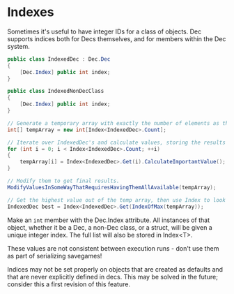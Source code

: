 # Indexes

Sometimes it's useful to have integer IDs for a class of objects. Dec supports indices both for Decs themselves, and for members within the Dec system.

```cs
public class IndexedDec : Dec.Dec
{
    [Dec.Index] public int index;
}

public class IndexedNonDecClass
{
    [Dec.Index] public int index;
}

// Generate a temporary array with exactly the number of elements as there are IndexedDec's.
int[] tempArray = new int[Index<IndexedDec>.Count];

// Iterate over IndexedDec's and calculate values, storing the results in the temp array.
for (int i = 0; i < Index<IndexedDec>.Count; ++i)
{
    tempArray[i] = Index<IndexedDec>.Get(i).CalculateImportantValue();
}

// Modify them to get final results.
ModifyValuesInSomeWayThatRequiresHavingThemAllAvailable(tempArray);

// Get the highest value out of the temp array, then use Index to look up which dec it refers to.
IndexedDec best = Index<IndexedDec>.Get(IndexOfMax(tempArray));
```

Make an `int` member with the Dec.Index attribute. All instances of that object, whether it be a Dec, a non-Dec class, or a struct, will be given a unique integer index. The full list will also be stored in Index&lt;T&gt;.

These values are not consistent between execution runs - don't use them as part of serializing savegames!

Indices may not be set properly on objects that are created as defaults and that are never explicitly defined in decs. This may be solved in the future; consider this a first revision of this feature.